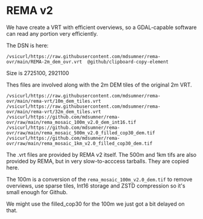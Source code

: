 # REMA v2

We have create a VRT with efficient overviews, so a GDAL-capable software can read any portion very efficiently. 

The DSN is here: 

```
/vsicurl/https://raw.githubusercontent.com/mdsumner/rema-ovr/main/REMA-2m_dem_ovr.vrt  @github/clipboard-copy-element
```

Size is 2725100, 2921100

Thes files are involved along with the 2m DEM tiles of the original 2m VRT. 

```
/vsicurl/https://raw.githubusercontent.com/mdsumner/rema-ovr/main/rema-vrt/10m_dem_tiles.vrt
/vsicurl/https://raw.githubusercontent.com/mdsumner/rema-ovr/main/rema-vrt/32m_dem_tiles.vrt
/vsicurl/https://github.com/mdsumner/rema-ovr/raw/main/rema_mosaic_100m_v2.0_dem_int16.tif
/vsicurl/https://github.com/mdsumner/rema-ovr/raw/main/rema_mosaic_500m_v2.0_filled_cop30_dem.tif
/vsicurl/https://github.com/mdsumner/rema-ovr/raw/main/rema_mosaic_1km_v2.0_filled_cop30_dem.tif
```

The .vrt files are provided by REMA v2 itself. The 500m and 1km tifs are also provided by REMA, but in very slow-to-acccess tarballs. They are copied here. 

The 100m is a conversion of the `rema_mosaic_100m_v2.0_dem.tif` to remove overviews, use sparse tiles, Int16 storage and ZSTD compression so it's small enough for Github. 

We might use the filled_cop30 for the 100m we just got a bit delayed on that. 

